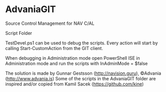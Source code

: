 # AdvaniaGIT
Source Control Management for NAV C/AL

Script Folder

TestDevel.ps1 can be used to debug the scripts.
Every action will start by calling Start-CustomAction from the GIT client.

When debugging in Administration mode open PowerShell ISE in Administration mode and run the scripts with InAdminMode = $false

The solution is made by Gunnar Gestsson (http://navision.guru), ©Advania (http://www.advania.is)
Some of the scripts in the AdvaniaGIT folder are inspired and/or copied from Kamil Sacek (https://github.com/kine)


